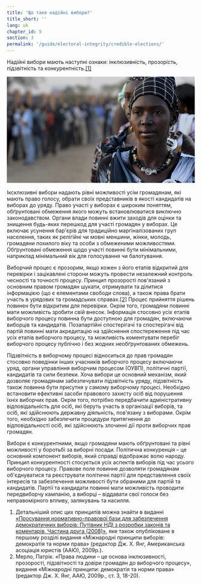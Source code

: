 ```yaml
---
title: 'Що таке надійні вибори?'
title_short: ''
lang: uk
chapter_id: 5
section: 3
permalink: '/guide/electoral-integrity/credible-elections/'
---
```


Надійні вибори мають наступні ознаки: інклюзивність, прозорість, підзвітність та конкурентність.[\[1\]](#footnote-1)

![Фото ООН, Тім Маккалка](/assets/images/guide/UN-Photo-Tim-McKulka-460567.jpg)

Іксклюзивні вибори надають рівні можливості усім громадянам, які мають право голосу, обрати своїх представників в якості кандидатів на виборах до уряду. Право участі у виборах є широким поняттям, обґрунтовані обмеження якого можуть встановлюватися виключно законодавством. Органи влади повинні вжити заходів для оцінки та знищення будь-яких перешкод для участі громадян у виборах. Це включає усунення бар'єрів для традиційно маргіналізованих груп населення, таких як релігійні чи мовні меншини, жінки, молодь, громадяни похилого віку та особи з обмеженими можливостями. Обґрунтовані обмеження щодо участі повинні бути мінімальними, наприклад мінімальний вік для голосування чи балотування.

Виборчий процес є прозорим, якщо кожен з його етапів відкритий для перевірки і зацікавлені сторони можуть провести незалежний контроль чесності та точності процесу. Принцип прозорості пов'язаний з основним правом громадян шукати, отримувати та ділитися інформацією (що є елементами свободи слова), а також права брати участь в урядових та громадських справах.[\[2\]](#footnote-2) Процес прийняття рішень повинен бути відкритим для перевірки. Окрім того, громадяни повинні мати можливість зробити свій внесок. Інформація стосовно усіх етапів виборчого процесу повинна бути доступною для громадян, включаючи виборців та кандидатів. Позапартійні спостерігачі та спостерігачі від партій повинні мати акредитацію на здійснення спостереження під час усіх етапів виборчого процесу, та можливість коментувати перебіг виборчого процесу публічно і без жодних необґрунтованих обмежень.

Підзвітність в виборчому процесі відноситься до прав громадян стосовно поведінки інших учасників виборчого процесу включаючи уряд, органи управління виборчим процесом (ОУВП), політичні партії, кандидатів та сили безпеки. Хоча вибори це основний механізм, який дозволяє громадянам забезпечувати підзвітність уряду, підзвітність також повинна бути присутня у самому виборчому процесі. Необхідно встановити ефективні засоби правового захисту осіб від порушення їхніх виборчих прав. Окрім того, потрібно передбачити адміністративну відповідальність для осіб, які беруть участь в організації виборів, та осіб, які здійснюють державну діяльність, пов'язану з виборами. Окрім того, необхідно забезпечити процедури притягнення до відповідальності осіб, які здійснюють злочинні дії проти виборчих прав громадян.

Вибори є конкурентними, якщо громадяни мають обґрунтовані та рівні можливості у боротьбі за виборні посади. Політична конкуренція – це основний компонент виборів, який справді відображає волю народу. Принцип конкурентності стосується усіх аспектів виборів під час усього виборчого процесу. Правове поле повинне дозволяти громадянам об'єднуватися та реєструвати політичні партії для представлення своїх інтересів та забезпечення можливості бути обраними для партій та кандидатів. Партії та кандидати повинні мати можливість проводити передвиборчу кампанію, а виборці – віддавати свої голоси без неправомірного впливу, залякувань та насилля.

1.  [](#reference-1)Детальніший опис цих принципів можна знайти в виданні [«Просування нормативно-правової бази для забезпечення демократичних виборів: Путівник НДІ з розробки законів та коментарів, Частина друга (2008)»](https://www.ndi.org/node/14905), яке також опубліковане в першому розділі видання «Міжнародні принципи виборів: демократія та норми права» (редактор Дж. Х. Янг, Американська асоціація юристів (ААЮ), 2009р.).
2.  [](#reference-2)Мерло, Патрік. «Права людини – це основа інклюзивності, прозорості, підзвітності та довіри громадян до виборчого процесу», видання «Міжнародні принципи: демократія та норми права» (редактор Дж. Х. Янг, ААЮ, 2009р., ст. 3, 18-20).
